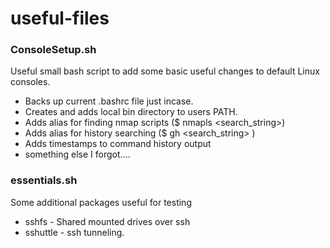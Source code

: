 # useful-files

### ConsoleSetup.sh
Useful small bash script to add some basic useful changes to default Linux consoles.
- Backs up current .bashrc file just incase.
- Creates and adds local bin directory to users PATH.
- Adds alias for finding nmap scripts ($ nmapls <search_string>)
- Adds alias for history searching ($ gh <search_string> )
- Adds timestamps to command history output 
- something else I forgot....

### essentials.sh
Some additional packages useful for testing
- sshfs - Shared mounted drives over ssh
- sshuttle - ssh tunneling. 
